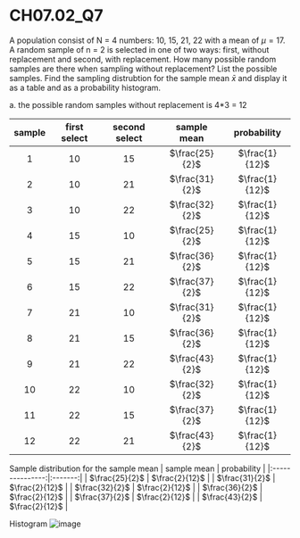 # CH07.02_Q7 #
A population consist of N = 4 numbers: 10, 15, 21, 22 with a mean of $\mu = 17$. 
A random sample of n = 2 is selected in one of two ways: first, without replacement and second, with replacement.
How many possible random samples are there when sampling without replacement? List the possible samples.
Find the sampling distrubtion for the sample mean $\bar x$ and display it as a table and as a probability histogram.

a. the possible random samples without replacement is 4*3 = 12

| sample |first select | second select | sample mean       | probability |
|:------:|:-----------:|:-------------:|:-----------------:|:-------------:|
| 1      | 10          |  15           | $\frac{25}{2}$ | $\frac{1}{12}$ |
| 2      | 10          |  21           | $\frac{31}{2}$ | $\frac{1}{12}$ |
| 3      | 10          |  22           | $\frac{32}{2}$ | $\frac{1}{12}$ |
| 4      | 15          |  10           | $\frac{25}{2}$ | $\frac{1}{12}$ |
| 5      | 15          |  21           | $\frac{36}{2}$ | $\frac{1}{12}$ |
| 6      | 15          |  22           | $\frac{37}{2}$ | $\frac{1}{12}$ |
| 7      | 21          |  10           | $\frac{31}{2}$ | $\frac{1}{12}$ |
| 8      | 21          |  15           | $\frac{36}{2}$ | $\frac{1}{12}$ |
| 9      | 21          |  22           | $\frac{43}{2}$ | $\frac{1}{12}$ |
| 10     | 22          |  10           | $\frac{32}{2}$ | $\frac{1}{12}$ |
| 11     | 22          |  15           | $\frac{37}{2}$ | $\frac{1}{12}$ |
| 12     | 22          |  21           | $\frac{43}{2}$ | $\frac{1}{12}$ |


Sample distribution for the sample mean
| sample mean | probability |
|:---------------:|:-------:|
| $\frac{25}{2}$ | $\frac{2}{12}$ |
| $\frac{31}{2}$ | $\frac{2}{12}$ |
| $\frac{32}{2}$ | $\frac{2}{12}$ |
| $\frac{36}{2}$ | $\frac{2}{12}$ |
| $\frac{37}{2}$ | $\frac{2}{12}$ |
| $\frac{43}{2}$ | $\frac{2}{12}$ |

Histogram
![image](https://github.com/user-attachments/assets/95787496-66d7-4abb-8f64-de642c0d0336)
